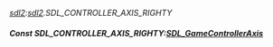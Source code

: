 _[sdl2](../../modules/sdl2/sdl2-module.md):[sdl2](../../modules/sdl2/sdl2-module.md).SDL\_CONTROLLER\_AXIS\_RIGHTY_
##### Const SDL\_CONTROLLER\_AXIS\_RIGHTY:[SDL_GameControllerAxis](../../modules/sdl2/sdl2-sdl_gamecontrolleraxis.md)
